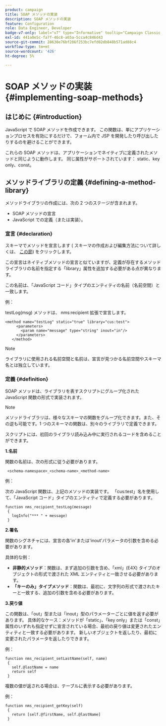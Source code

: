 ```yaml
---
product: campaign
title: SOAP メソッドの実装
description: SOAP メソッドの実装
feature: Configuration
role: Data Engineer, Developer
badge-v7-only: label="v7" type="Informative" tooltip="Campaign Classic v7 にのみ適用されます"
exl-id: 441a0e5c-fa7f-46c8-a65a-5cca4c846d43
source-git-commit: 28638e76bf286f253bc7efd02db848b571ad88c4
workflow-type: tm+mt
source-wordcount: '426'
ht-degree: 5%

---
```


# SOAP メソッドの実装{#implementing-soap-methods}



## はじめに {#introduction}

JavaScript で SOAP メソッドを作成できます。 この関数は、単にアプリケーションプロセスを有効にするだけで、フォーム内で JSP を開発したり呼び出したりするのを避けることができます。

これらの SOAP メソッドは、アプリケーションでネイティブに定義されたメソッドと同じように動作します。 同じ属性がサポートされています： static、key only、const。

## メソッドライブラリの定義 {#defining-a-method-library}

メソッドライブラリの作成には、次の 2 つのステージが含まれます。

* SOAP メソッドの宣言
* JavaScript での定義（または実装）。

### 宣言 {#declaration}

スキーマでメソッドを宣言します ( スキーマの作成および編集方法について詳しくは、 [この節](../../configuration/using/about-schema-edition.md)) をクリックします。

この宣言はネイティブメソッドの宣言と似ていますが、定義が存在するメソッドライブラリの名前を指定する「library」属性を追加する必要がある点が異なります。

この名前は、「JavaScript コード」タイプのエンティティの名前（名前空間）と一致します。

例：

testLog(msg) メソッドは、 nms:recipient 拡張で宣言します。

```
<method name="testLog" static="true" library="cus:test">
     <parameters>
       <param name="message" type="string" inout="in"/>
     </parameters>
   </method>
```

>[!NOTE]
>
>ライブラリに使用される名前空間と名前は、宣言が見つかる名前空間やスキーマ名とは独立しています。

### 定義 {#definition}

SOAP メソッドは、ライブラリを表すスクリプトにグループ化された JavaScript 関数の形式で実装されます。

>[!NOTE]
>
>メソッドライブラリは、様々なスキーマの関数をグループ化できます。また、その逆も可能です。1 つのスキーマの関数は、別々のライブラリで定義できます。

スクリプトには、初回のライブラリ読み込み中に実行されるコードを含めることができます。

**1.名前**

関数の名前は、次の形式に従う必要があります。

```
 <schema-namespace>_<schema-name>_<method-name>
```

例：

次の JavaScript 関数は、上記のメソッドの実装です。 「cus:test」名を使用して、「JavaScript コード」タイプのエンティティで定義する必要があります。

```
function nms_recipient_testLog(message)
 {
   logInfo("*** " + message)
 }
```

**2.署名**

関数のシグネチャには、宣言の各&#39;in&#39;または&#39;inout&#39;パラメータの引数を含める必要があります。

具体的な例：

* **非静的メソッド**：関数は、まず追加の引数を含め、「xml」(E4X) タイプのオブジェクトの形式で渡された XML エンティティと一致させる必要があります。
* **「キーのみ」タイプメソッド**：関数は、最初に、文字列の形式で渡されたキーと一致する、追加の引数を含める必要があります。

**3.戻り値**

この関数は、「out」型または「inout」型のパラメーターごとに値を返す必要があります。 具体的なケース：メソッドが「static」、「key only」または「const」属性のいずれも指定せずに宣言されている場合、最初の戻り値は変更されたエンティティと一致する必要があります。 新しいオブジェクトを返したり、最初に変更されたパラメータを返したりできます。

例：

```
function nms_recipient_setLastName(self, name)
 {
   self.@lastName = name
   return self
 }
```

複数の値が返される場合は、テーブルに表示する必要があります。

例：

```
function nms_recipient_getKey(self)
 {
   return [self.@firstName, self.@lastName]
 }
```
